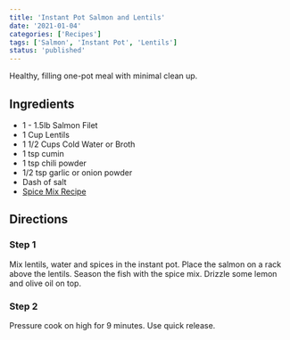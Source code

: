```yaml
---
title: 'Instant Pot Salmon and Lentils'
date: '2021-01-04'
categories: ['Recipes']
tags: ['Salmon', 'Instant Pot', 'Lentils']
status: 'published'
---
```


Healthy, filling one-pot meal with minimal clean up.

<!-- excerpt end -->

## Ingredients

- 1 - 1.5lb Salmon Filet
- 1 Cup Lentils
- 1 1/2 Cups Cold Water or Broth
- 1 tsp cumin
- 1 tsp chili powder
- 1/2 tsp garlic or onion powder
- Dash of salt
- [Spice Mix Recipe](/recipes/spice-mix)

## Directions

### Step 1

Mix lentils, water and spices in the instant pot. Place the salmon on a rack above the lentils. Season the fish with the spice mix. Drizzle some lemon and olive oil on top.

### Step 2

Pressure cook on high for 9 minutes. Use quick release.
